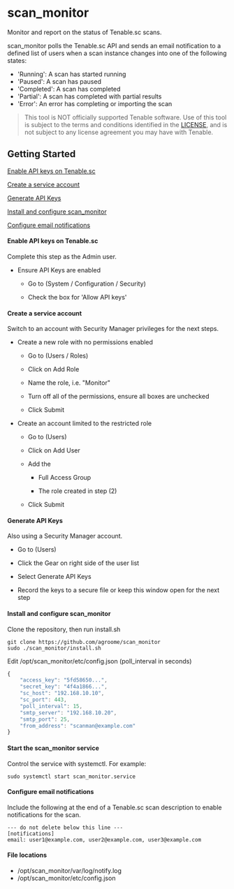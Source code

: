 # scan_monitor

Monitor and report on the status of Tenable.sc scans. 

scan_monitor polls the Tenable.sc API and sends an email notification
to a defined list of users when a scan instance changes into one of the following states: 
 - 'Running': A scan has started running
 - 'Paused': A scan has paused 
 - 'Completed': A scan has completed
 - 'Partial': A scan has completed with partial results
 - 'Error': An error has completing or importing the scan
 

> This tool is NOT officially supported Tenable software. Use of this tool is subject to the terms and conditions 
> identified in the [LICENSE](LICENSE),  and is not subject to any license agreement you may have with Tenable.

## Getting Started

[Enable API keys on Tenable.sc](#enable-api-keys-on-tenablesc)

[Create a service account](#create-a-service-account)

[Generate API Keys](#generate-api-keys)

[Install and configure scan_monitor](#install-and-configure-scan_monitor)

[Configure email notifications](#configure-email-notifications)


#### Enable API keys on Tenable.sc

Complete this step as the Admin user.

- Ensure API Keys are enabled

    - Go to (System / Configuration / Security)
    
    - Check the box for 'Allow API keys'
   
#### Create a service account
Switch to an account with Security Manager privileges for the next steps.

- Create a new role with no permissions enabled 

    - Go to (Users / Roles)
    
    - Click on Add Role
    
    - Name the role, i.e. "Monitor"
    
    - Turn off all of the permissions, ensure all boxes are unchecked
    
    - Click Submit
    
- Create an account limited to the restricted role

    - Go to (Users)
    
    - Click on Add User
    
    - Add the 
        - Full Access Group 
        
        - The role created in step (2)
    
    - Click Submit
    
    
#### Generate API Keys
Also using a Security Manager account.
 - Go to (Users)
    
 - Click the Gear on right side of the user list
    
 - Select Generate API Keys
    
 - Record the keys to a secure file or keep this window open for the next step

#### Install and configure scan_monitor
Clone the repository, then run install.sh
```
git clone https://github.com/agroome/scan_monitor 
sudo ./scan_monitor/install.sh
```

Edit /opt/scan_monitor/etc/config.json (poll_interval in seconds)
```javascript
{
    "access_key": "5fd58650...",
    "secret_key": "4f4a1866...",
    "sc_host": "192.168.10.10",
    "sc_port": 443,
    "poll_interval": 15,
    "smtp_server": "192.168.10.20",
    "smtp_port": 25,
    "from_address": "scanman@example.com"
}
```

#### Start the scan_monitor service
Control the service with systemctl. For example:
```
sudo systemctl start scan_monitor.service
```

#### Configure email notifications 
Include the following at the end of a Tenable.sc scan description to enable notifications for the scan.

```
--- do not delete below this line ---
[notifications]
email: user1@example.com, user2@example.com, user3@example.com 
```

#### File locations
 - /opt/scan_monitor/var/log/notify.log
 - /opt/scan_monitor/etc/config.json


